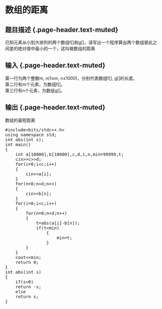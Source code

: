 # 数组的距离

## 题目描述 {.page-header.text-muted}

<div class="content">
  <p>
    已知元素从小到大排列的两个数组f[]和g[]，请写出一个程序算出两个数组彼此之间差的绝对值中最小的一个，这叫做数组的距离
  </p>
</div>

## 输入 {.page-header.text-muted}

<div class="content">
  <p>
    第一行为两个整数m, n(1≤m, n≤1000)，分别代表数组f[], g[]的长度。<br /> 第二行有m个元素，为数组f[]。<br /> 第三行有n个元素，为数组g[]。
  </p>
</div>

## 输出 {.page-header.text-muted}

<div class="content">
  <p>
    数组的最短距离
  </p>
  
  <pre class="EnlighterJSRAW" data-enlighter-language="cpp">#include&lt;bits/stdc++.h&gt;
using namespace std;
int abs(int s);          
int main()
{
    int a[10000],b[10000],c,d,i,n,min=99999,t;
    cin&gt;&gt;c&gt;&gt;d;
    for(i=0;i&lt;c;i++)
    {
        cin&gt;&gt;a[i];
    }
    for(n=0;n&lt;d;n++)
    {
        cin&gt;&gt;b[n];
    }
    for(i=0;i&lt;c;i++)
    {
        for(n=0;n&lt;d;n++)
        {
            t=abs(a[i]-b[n]);
            if(t&lt;min)
                {
                    min=t;
                }
        }
    }
    cout&lt;&lt;min;
    return 0;
}
int abs(int s)
{
    if(s&lt;0)
    return -s;
    else
    return s;
}</pre>
  
  <p>
    &nbsp;
  </p>
</div>
